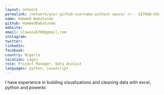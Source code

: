 ```yaml
---
layout: network
permalink: /network/your-github-username-without-space/ <!-- GITHUB-USERNAME -->
name: Hammed Babatunde
github: HammedBabatunde
website: 
email: olawale6708@gmail,com
instagram: 
twitter: 
linkedin: 
facebook: 
country: Nigeria
location: Lagos
role: Project Manager, Data Analyst
languages: python, javascript
---
```


I have experience in building visualizations and cleaning data with excel, python and powerbi.

